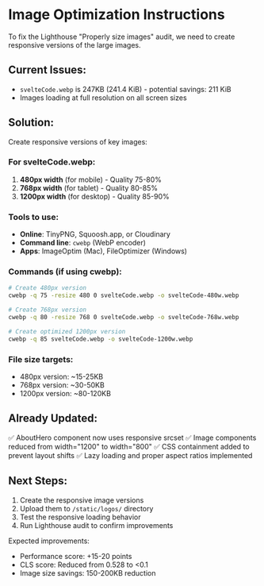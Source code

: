 # Image Optimization Instructions

To fix the Lighthouse "Properly size images" audit, we need to create responsive versions of the large images.

## Current Issues:

- `svelteCode.webp` is 247KB (241.4 KiB) - potential savings: 211 KiB
- Images loading at full resolution on all screen sizes

## Solution:

Create responsive versions of key images:

### For svelteCode.webp:

1. **480px width** (for mobile) - Quality 75-80%
2. **768px width** (for tablet) - Quality 80-85%
3. **1200px width** (for desktop) - Quality 85-90%

### Tools to use:

- **Online**: TinyPNG, Squoosh.app, or Cloudinary
- **Command line**: `cwebp` (WebP encoder)
- **Apps**: ImageOptim (Mac), FileOptimizer (Windows)

### Commands (if using cwebp):

```bash
# Create 480px version
cwebp -q 75 -resize 480 0 svelteCode.webp -o svelteCode-480w.webp

# Create 768px version
cwebp -q 80 -resize 768 0 svelteCode.webp -o svelteCode-768w.webp

# Create optimized 1200px version
cwebp -q 85 svelteCode.webp -o svelteCode-1200w.webp
```

### File size targets:

- 480px version: ~15-25KB
- 768px version: ~30-50KB
- 1200px version: ~80-120KB

## Already Updated:

✅ AboutHero component now uses responsive srcset
✅ Image components reduced from width="1200" to width="800"
✅ CSS containment added to prevent layout shifts
✅ Lazy loading and proper aspect ratios implemented

## Next Steps:

1. Create the responsive image versions
2. Upload them to `/static/logos/` directory
3. Test the responsive loading behavior
4. Run Lighthouse audit to confirm improvements

Expected improvements:

- Performance score: +15-20 points
- CLS score: Reduced from 0.528 to <0.1
- Image size savings: 150-200KB reduction
